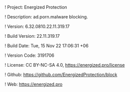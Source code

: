 ! Project: Energized Protection

! Description: ad.porn.malware blocking.

! Version: 6.32.0810.22.11.319.17

! Build Version: 22.11.319.17

! Build Date: Tue, 15 Nov 22 17:06:31 +06

! Version Code: 3191706

! License: CC BY-NC-SA 4.0, https://energized.pro/license

! Github: https://github.com/EnergizedProtection/block

! Web: https://energized.pro

